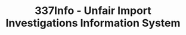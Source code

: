 ---
layout: default
bigquery: https://console.cloud.google.com/bigquery?p=patents-public-data&d=usitc_investigations&page=dataset&project=sheets-management-319211
citation: US International Trade Commission 337Info Unfair Import Investigations Information
  System
contributors: US International Trade Comission
cost: None
description: US International Trade Commission 337Info Unfair Import Investigations
  Information System contains data on investigations done under Section 337. Section
  337 declares the infringement of certain statutory intellectual property rights
  and other forms of unfair competition in import trade to be unlawful practices.
  Most Section 337 investigations involve allegations of patent or registered trademark
  infringement.
documentation: FAQ and tutorial available on the site
last_edit: 04/05/2022, 11:00:00
location: https://pubapps2.usitc.gov/337external/
maintained_by: US International Trade Comission
schema_fields:
- investigationTermDate
- copyrightNumbers
- scheduledStartDateEvidHear
- teoIdDueDate
- lastUpdated
- targetDate
- publication_number
- issueDateOtherNonFinal
- respondent
- actualEndDateEvidHear
- id
- reportingRequirements
- finalDetNoViolation
- htsNumbers
- dateCreated
- investigationType
- investigationNo
- teoReliefGranted
- currentActiveALJ
- finalIdOnViolationDue
- finalDetViolation
- patentNumber
- invUnfairAct
- patentNumbers
- gcAttorney
- dateComplaintFiled
- docketNo
- ouiiParticipation
- teoIdIssueDate
- complainant
- dateOfPublicationFrNotice
- currentStatus
- aljAssigned
- title
- markmanHearing
- teoProceedingInvolved
- cafcAppeals
- actualStartDateEvidHear
- scheduledEndDateEvidHear
- endDateMarkmanHearing
- finalIdOnViolationIssue
- startDateMarkmanHearing
- internalRemand
- ouiiAttorney
- trademarkNumbers
shortname: unfair_import_investigations
tags:
- import
- legal
- trade
timeframe: 2008-2021 (prior to 2008 downloadable as a JSON file)
title: 337Info - Unfair Import Investigations Information System
uuid: 2721f5ec-e599-4890-9265-9706719fc71e
---